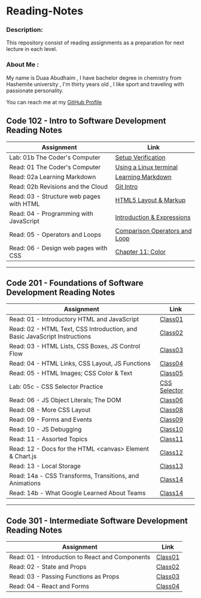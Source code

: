# Reading-Notes


### Description:
This repository consist of reading assignments as a preparation for next lecture in each level. 



### About Me :
My name is Duaa Abudhaim , I have bachelor degree in chemistry from Hashemite university , I'm thirty years old ,
I like sport and traveling with passionate personality.

You can reach me at my [GitHub Profile](https://github.com/duaa9094)




## Code 102 - Intro to Software Development Reading Notes


| Assignment                        | Link                            |
| --------------------------------- | -------------------------------- |
| Lab: 01b The Coder's Computer     | [Setup Verification](lab01b.md) |
| Read: 01 The Coder's Computer     | [Using a Linux terminal](/read01.md) |
| Read: 02a Learning Markdown       | [Learning Markdown](read02a.md) |
| Read: 02b Revisions and the Cloud | [Git Intro](read02b.md) |
| Read: 03 - Structure web pages with HTML | [HTML5 Layout & Markup](read03.md) |
| Read: 04 - Programming with JavaScript | [Introduction & Expressions](read04.md) |
| Read: 05 - Operators and Loops | [Comparison Operators and Loop ](read05.md) |
| Read: 06 - Design web pages with CSS | [Chapter 11: Color ](read06.md) |

-----------------------------------------------------------------------------------------------------------------------------------------------

## Code 201 - Foundations of Software Development Reading Notes

| Assignment                        | Link                            |
| --------------------------------- | ------------------------------- |
| Read: 01 - Introductory HTML and JavaScript | [Class01](class01.md)                            |
| Read: 02 - HTML Text, CSS Introduction, and Basic JavaScript Instructions | [Class02](class02md)                            |
| Read: 03 - HTML Lists, CSS Boxes, JS Control Flow | [Class03](class03.md)                            |
| Read: 04 - HTML Links, CSS Layout, JS Functions| [Class04](class04.md)                            |
| Read: 05 - HTML Images; CSS Color & Text | [Class05](class05.md)                            |
| Lab: 05c - CSS Selector Practice  | [CSS Selector](cssselector.md)                            |
| Read: 06 - JS Object Literals; The DOM    | [Class06](class06.md)                            |
| Read: 08 - More CSS Layout        | [Class08](class08.md)                            |
| Read: 09 - Forms and Events       | [Class09](class09.md)                            |
| Read: 10 - JS Debugging              | [Class10](class10.md)                            |
| Read: 11 - Assorted Topics        | [Class11](class11.md)                            |
| Read: 12 - Docs for the HTML \<canvas\> Element & Chart.js                        | [Class12](class12.md)                            |
| Read: 13 - Local Storage   | [Class13](class13.md)                            |
| Read: 14a - CSS Transforms, Transitions, and Animations         | [Class14](class14a.md)                            |
| Read: 14b - What Google Learned About Teams                       | [Class14](class14b.md)                            |

-----------------------------------------------------------------------------------------------------------------------------------------------

## Code 301 - Intermediate Software Development Reading Notes

| Assignment                        | Link                            |
| --------------------------------- | ------------------------------- |
| Read: 01 - Introduction to React and Components | [Class01](level301/class01.md)                            |
| Read: 02 - State and Props   | [Class02](level301/class02.md)                            |
| Read: 03 - Passing Functions as Props | [Class03](level301/class03.md)                            |
| Read: 04 - React and Forms | [Class04](level301/class04.md)                            |

